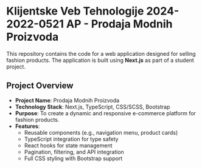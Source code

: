 # Klijentske Veb Tehnologije 2024-2022-0521 AP - Prodaja Modnih Proizvoda

This repository contains the code for a web application designed for selling fashion products. The application is built using **Next.js** as part of a student project.

## Project Overview

- **Project Name**: Prodaja Modnih Proizvoda
- **Technology Stack**: Next.js, TypeScript, CSS/SCSS, Bootstrap
- **Purpose**: To create a dynamic and responsive e-commerce platform for fashion products.
- **Features**:
  - Reusable components (e.g., navigation menu, product cards)
  - TypeScript integration for type safety
  - React hooks for state management
  - Pagination, filtering, and API integration
  - Full CSS styling with Bootstrap support
